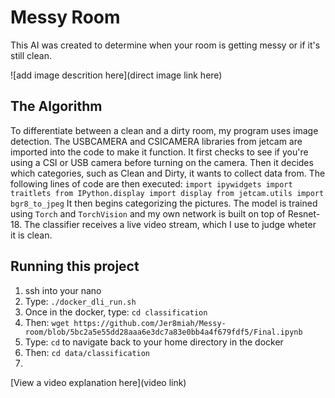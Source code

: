 # Messy Room

This AI was created to determine when your room is getting messy or if it's still clean.

![add image descrition here](direct image link here)

## The Algorithm
To differentiate between a clean and a dirty room, my program uses image detection. The USBCAMERA and CSICAMERA libraries from jetcam are imported into the code to make it function. It first checks to see if you're using a CSI or USB camera before turning on the camera. Then it decides which categories, such as Clean and Dirty, it wants to collect data from. The following lines of code are then executed:
```import ipywidgets import traitlets from IPython.display import display from jetcam.utils import bgr8_to_jpeg```
It then begins categorizing the pictures. The model is trained using ```Torch``` and ```TorchVision``` and my own network is built on top of Resnet-18. The classifier receives a live video stream, which I use to judge wheter it is clean.

## Running this project

1. ssh into your nano
2. Type: ```./docker_dli_run.sh```
3. Once in the docker, type: ```cd classification```
4. Then: ```wget https://github.com/Jer8miah/Messy-room/blob/5bc2a5e55dd28aaa6e3dc7a83e0bb4a4f679fdf5/Final.ipynb``` 
5. Type: ```cd``` to navigate back to your home directory in the docker
6. Then: ```cd data/classification``` 
7. 

[View a video explanation here](video link)
